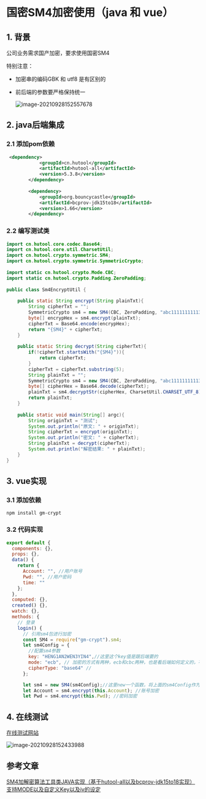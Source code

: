 # 国密SM4加密使用（java 和 vue）

## 1. 背景

公司业务需求国产加密，要求使用国密SM4

特别注意：

- 加密串的编码GBK 和 utf8 是有区别的

- 前后端的参数要严格保持统一

  ![image-20210928152557678](https://abelsun-1256449468.cos.ap-beijing.myqcloud.com/image/image-20210928152557678.png)

## 2. java后端集成

### 2.1 添加pom依赖

```xml
 <dependency>
            <groupId>cn.hutool</groupId>
            <artifactId>hutool-all</artifactId>
            <version>5.3.8</version>
        </dependency>
 
        <dependency>
            <groupId>org.bouncycastle</groupId>
            <artifactId>bcprov-jdk15to18</artifactId>
            <version>1.66</version>
        </dependency>

```

### 2.2 编写测试类

```java
import cn.hutool.core.codec.Base64;
import cn.hutool.core.util.CharsetUtil;
import cn.hutool.crypto.symmetric.SM4;
import cn.hutool.crypto.symmetric.SymmetricCrypto;
 
import static cn.hutool.crypto.Mode.CBC;
import static cn.hutool.crypto.Padding.ZeroPadding;
 
public class Sm4EncryptUtil {
 
    public static String encrypt(String plainTxt){
        String cipherTxt = "";
        SymmetricCrypto sm4 = new SM4(CBC, ZeroPadding, "abc1111111111333".getBytes(CharsetUtil.CHARSET_UTF_8), "iviviviviviviviv".getBytes(CharsetUtil.CHARSET_UTF_8));
        byte[] encrypHex = sm4.encrypt(plainTxt);
        cipherTxt = Base64.encode(encrypHex);
        return "{SM4}" + cipherTxt;
    }
 
    public static String decrypt(String cipherTxt){
        if(!cipherTxt.startsWith("{SM4}")){
            return cipherTxt;
        }
        cipherTxt = cipherTxt.substring(5);
        String plainTxt = "";
        SymmetricCrypto sm4 = new SM4(CBC, ZeroPadding, "abc1111111111333".getBytes(CharsetUtil.CHARSET_UTF_8), "iviviviviviviviv".getBytes(CharsetUtil.CHARSET_UTF_8));
        byte[] cipherHex = Base64.decode(cipherTxt);
        plainTxt = sm4.decryptStr(cipherHex, CharsetUtil.CHARSET_UTF_8);
        return plainTxt;
    }
 
    public static void main(String[] argc){
        String originTxt = "测试";
        System.out.println("原文: " + originTxt);
        String cipherTxt = encrypt(originTxt);
        System.out.println("密文: " + cipherTxt);
        String plainTxt = decrypt(cipherTxt);
        System.out.println("解密结果: " + plainTxt);
    }
}
```

## 3. vue实现

### 3.1 添加依赖

```
npm install gm-crypt 
```

### 3.2 代码实现

```js
export default {
  components: {},
  props: {},
  data() {
    return {
      Account: "", //用户账号
      Pwd: "", //用户密码
      time: ""
    };
  },
  computed: {},
  created() {},
  watch: {},
  methods: {
    // 登录
    login() {
      // 引用sm4包进行加密
      const SM4 = require("gm-crypt").sm4;
      let sm4Config = {
        //配置sm4参数
        key: "HENG1AN2WEN3YIN4",//这里这个key值是跟后端要的
        mode: "ecb", // 加密的方式有两种，ecb和cbc两种，也是看后端如何定义的，不过要是cbc的话下面还要加一个iv的参数，ecb不用
        cipherType: "base64" // 
      };

      let sm4 = new SM4(sm4Config);//这里new一个函数，将上面的sm4Config作为参数传递进去。然后就可以开心的加密了
      let Account = sm4.encrypt(this.Account); //账号加密
      let Pwd = sm4.encrypt(this.Pwd); //密码加密

```

## 4. 在线测试

[在线测试网站](https://the-x.cn/cryptography/Sm4.aspx)

![image-20210928152433988](https://abelsun-1256449468.cos.ap-beijing.myqcloud.com/image/image-20210928152433988.png)

## 参考文章

[SM4加解密算法工具类JAVA实现（基于hutool-all以及bcprov-jdk15to18实现） 支持MODE以及自定义Key以及iv的设定](https://blog.csdn.net/ljzgood/article/details/117966293)
